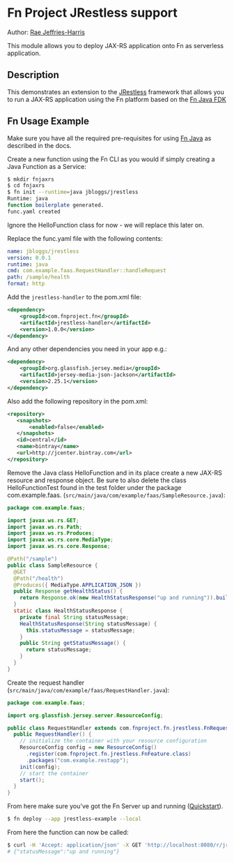# Fn Project JRestless support 

Author: [Rae Jeffries-Harris](https://github.com/RaeJ) 

This module allows you to deploy JAX-RS application onto Fn as serverless application. 

## Description
This demonstrates an extension to the [JRestless](https://github.com/bbilger/jrestless) framework that allows you to run a JAX-RS application using the Fn  platform based on the [Fn Java FDK](https://github.com/fnproject/fn-java-fdk)

## Fn Usage Example

Make sure you have all the required pre-requisites for using [Fn Java](https://github.com/fnproject/fn-java-fdk) as described in the docs.

Create a new function using the Fn  CLI as you would if simply creating a Java Function as a Service:

```bash
$ mkdir fnjaxrs
$ cd fnjaxrs
$ fn init --runtime=java jbloggs/jrestless
Runtime: java
function boilerplate generated.
func.yaml created
```
Ignore the HelloFunction class for now - we will replace this later on.

Replace the func.yaml file with the following contents:
```yaml
name: jbloggs/jrestless
version: 0.0.1
runtime: java
cmd: com.example.faas.RequestHandler::handleRequest
path: /sample/health
format: http
```

Add the `jrestless-handler`  to  the pom.xml file:

```xml
<dependency>
    <groupId>com.fnproject.fn</groupId>
    <artifactId>jrestless-handler</artifactId>
    <version>1.0.0</version>
</dependency>
```

And any other dependencies you need in your app  e.g.:

```xml
<dependency>
    <groupId>org.glassfish.jersey.media</groupId>
    <artifactId>jersey-media-json-jackson</artifactId>
    <version>2.25.1</version>
</dependency>
```

Also add the following repository in the pom.xml:
```xml
<repository>
   <snapshots>
       <enabled>false</enabled>
   </snapshots>
   <id>central</id>
   <name>bintray</name>
   <url>http://jcenter.bintray.com</url>
</repository>
```

Remove the Java class HelloFunction and in its place create a new JAX-RS resource and response object. Be sure to also delete the class HelloFunctionTest found in the test folder under the package com.example.faas.
(`src/main/java/com/example/faas/SampleResource.java`):

```java
package com.example.faas;

import javax.ws.rs.GET;
import javax.ws.rs.Path;
import javax.ws.rs.Produces;
import javax.ws.rs.core.MediaType;
import javax.ws.rs.core.Response;

@Path("/sample")
public class SampleResource {
  @GET
  @Path("/health")
  @Produces({ MediaType.APPLICATION_JSON })
  public Response getHealthStatus() {
    return Response.ok(new HealthStatusResponse("up and running")).build();
  }
  static class HealthStatusResponse {
    private final String statusMessage;
    HealthStatusResponse(String statusMessage) {
      this.statusMessage = statusMessage;
    }
    public String getStatusMessage() {
      return statusMessage;
    }
  }
}
```

Create the request handler (`src/main/java/com/example/faas/RequestHandler.java`):
```java
package com.example.faas;

import org.glassfish.jersey.server.ResourceConfig;

public class RequestHandler extends com.fnproject.fn.jrestless.FnRequestHandler {
  public RequestHandler() {
    // initialize the container with your resource configuration
    ResourceConfig config = new ResourceConfig()
      .register(com.fnproject.fn.jrestless.FnFeature.class)
      .packages("com.example.restapp");
    init(config);
    // start the container
    start();
  }
}
```
 


From here make sure you've got the Fn Server up and running ([Quickstart](https://github.com/fnproject/fn#quickstart)).

```bash
$ fn deploy --app jrestless-example --local
```

From here the function can now be called:
```bash
$ curl -H 'Accept: application/json' -X GET 'http://localhost:8080/r/jrestless-example/sample/health'
# {"statusMessage":"up and running"}
```
